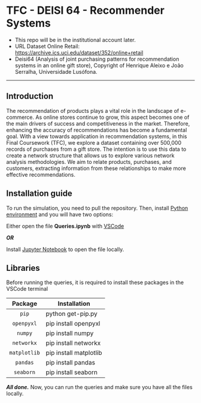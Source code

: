 # TFC - DEISI 64 - Recommender Systems

- This repo will be in the institutional account later.
- URL Dataset Online Retail: https://archive.ics.uci.edu/dataset/352/online+retail
- Deisi64 (Analysis of joint purchasing patterns for recommendation systems in an online gift store), Copyright of Henrique Aleixo e João Serralha, Universidade Lusófona.
___
## **Introduction**

The recommendation of products plays a vital role in the landscape of e-commerce. 
As online stores continue to grow, this aspect becomes one of the main drivers of success and competitiveness in the market. Therefore, enhancing the
accuracy of recommendations has become a fundamental goal.
With a view towards application in recommendation systems, in this Final
Coursework (TFC), we explore a dataset containing over 500,000 records of purchases
from a gift store. The intention is to use this data to create a network structure that
allows us to explore various network analysis methodologies. We aim to relate
products, purchases, and customers, extracting information from these relationships
to make more effective recommendations.

## **Installation guide**

To run the simulation, you need to pull the repository.
Then, install [Python environment](https://www.python.org/downloads/) and you will have two options:

Either open the file **Queries.ipynb** with [VSCode](https://code.visualstudio.com/download)

***OR***

Install [Jupyter Notebook](https://jupyter.org/install) to open the file locally.

## **Libraries**

Before running the queries, it is required to install these packages in the VSCode terminal

Package | Installation
 :---: | ---
`pip` | python get-pip.py
`openpyxl` | pip install openpyxl
`numpy` | pip install numpy
`networkx` | pip install networkx
`matplotlib` | pip install matplotlib
`pandas` | pip install pandas
`seaborn` | pip install seaborn

***All done.*** Now, you can run the queries and make sure you have all the files locally.
